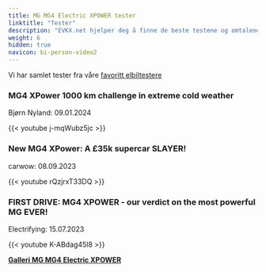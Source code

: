 ```yaml
---
title: MG MG4 Electric XPOWER tester
linktitle: "Tester"
description: "EVKX.net hjelper deg å finne de beste testene og omtalene av denne modellen."
weight: 6
hidden: true
navicon: bi-person-video2
---
```

Vi har samlet tester fra våre [favoritt elbiltestere](../../../../../guides/evreviewers/)

<div class="container text-center shadow p-2 pe-4 mb-5 bg-body-tertiary rounded border">
<h3>MG4 XPower 1000 km challenge in extreme cold weather</h3>
<p>Bjørn Nyland: 09.01.2024</p>

{{< youtube j-mqWubz5jc >}}

</div>
<div class="container text-center shadow p-2 pe-4 mb-5 bg-body-tertiary rounded border">
<h3>New MG4 XPower: A £35k supercar SLAYER!</h3>
<p>carwow: 08.09.2023</p>

{{< youtube rQzjrxT33DQ >}}

</div>
<div class="container text-center shadow p-2 pe-4 mb-5 bg-body-tertiary rounded border">
<h3>FIRST DRIVE: MG4 XPOWER - our verdict on the most powerful MG EVER!</h3>
<p>Electrifying: 15.07.2023</p>

{{< youtube K-ABdag45l8 >}}

</div>
<div class="mt-3 mb-3">
<a href="../gallery/" class="text-decoration-none text-black">
<strong><i class="bi-arrow-left"></i>Galleri  </strong>
</a>
<a href="../" class="text-decoration-none text-black float-end">
<strong>MG MG4 Electric XPOWER <i class="bi-arrow-right"></i></strong>
</a>
</div>
